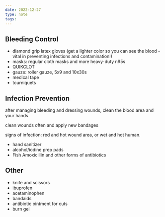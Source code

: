 ```yaml
---
date: 2022-12-27
type: note
tags: 
---
```


## Bleeding Control
- diamond grip latex gloves (get a lighter color so you can see the blood - vital in preventing infections and contamination!)
- masks: regular cloth masks and more heavy-duty n95s
- QUIKCLOT
- gauze: roller gauze, 5x9 and 10x30s
- medical tape
- tourniquets

## Infection Prevention
after managing bleeding and dressing wounds, clean the blood area and your hands

clean wounds often and apply new bandages

signs of infection: red and hot wound area, or wet and hot human.

- hand sanitizer
- alcohol/iodine prep pads
- Fish Amoxicillin and other forms of antibiotics

## Other
- knife and scissors
- ibuprofen
- acetaminophen
- bandaids
- antibiotic ointment for cuts
- burn gel
